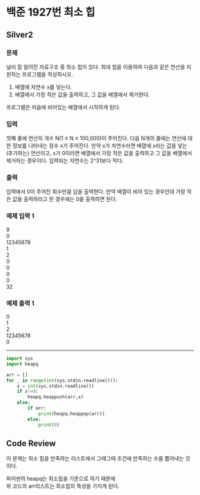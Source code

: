 # 백준 1927번 최소 힙
## Silver2

### 문제
널리 잘 알려진 자료구조 중 최소 힙이 있다. 최대 힙을 이용하여 다음과 같은 연산을 지원하는 프로그램을 작성하시오.

1. 배열에 자연수 x를 넣는다.
2. 배열에서 가장 작은 값을 출력하고, 그 값을 배열에서 제거한다.<br>

프로그램은 처음에 비어있는 배열에서 시작하게 된다.

### 입력
첫째 줄에 연산의 개수 N(1 ≤ N ≤ 100,000)이 주어진다. 다음 N개의 줄에는 연산에 대한 정보를 나타내는 정수 x가 주어진다. 만약 x가 자연수라면 배열에 x라는 값을 넣는(추가하는) 연산이고, x가 0이라면 배열에서 가장 작은 값을 출력하고 그 값을 배열에서 제거하는 경우이다. 입력되는 자연수는 2^31보다 작다.
### 출력
입력에서 0이 주어진 회수만큼 답을 출력한다. 
만약 배열이 비어 있는 경우인데 가장 작은 값을 출력하라고 한 경우에는 0을 출력하면 된다.

### 예제 입력 1 
9<br>
0<br>
12345678<br>
1<br>
2<br>
0<br>
0<br>
0<br>
0<br>
32
### 예제 출력 1 
0<br>
1<br>
2<br>
12345678<br>
0
***
```python
import sys
import heapq

arr = []
for _ in range(int(sys.stdin.readline())):
    x = int(sys.stdin.readline())
    if x!=0:
        heapq.heappush(arr,x)
    else:
        if arr:
            print(heapq.heappop(arr))
        else:
            print(0)

```
## Code Review
이 문제는 최소 힙을 만족하는 리스트에서 그때그때 조건에 만족하는 수를 뽑아내는 것이다.<br>

파이썬의 heapq는 최소힙을 기준으로 하기 때문에<br>
위 코드의 arr리스트는 최소힙의 특성을 가지게 된다.
